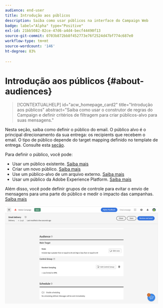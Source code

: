```yaml
---
audience: end-user
title: Introdução aos públicos
description: Saiba como usar públicos na interface do Campaign Web
badge: label="Alpha" type="Positive"
exl-id: 21bb5082-82ce-47d6-a4d4-becf44490f13
source-git-commit: 0703b872bb8f452773e76f2524d47bf774c687e0
workflow-type: tm+mt
source-wordcount: '146'
ht-degree: 83%

---
```



# Introdução aos públicos {#about-audiences}

>[!CONTEXTUALHELP]
>id="acw_homepage_card2"
>title="Introdução aos públicos"
>abstract="Saiba como usar o construtor de regras do Campaign e definir critérios de filtragem para criar públicos-alvo para suas mensagens."

<!--
Audience only created for the delivery, not available later-->


<!--
Three ways:
* existing audience

Campaign or AEP Audiences

* create new on the fly

query like AEP segment builder (same component with campaign data)

* import from file

show use case with a new audience creation (or import from file?)

control groups like acc: exract, random, based on attribute
-->

Nesta seção, saiba como definir o público do email. O público alvo é o principal direcionamento da sua entrega: os recipients que recebem o email. O tipo de público depende do target mapping definido no template de entrega. Consulte esta [seção](../email/create-email.md).

Para definir o público, você pode:

* Usar um público existente. [Saiba mais](add-audience.md)
* Criar um novo público. [Saiba mais](segment-builder.md)
* Use um público-alvo de um arquivo externo. [Saiba mais](file-audience.md)
* Usar um público da Adobe Experience Platform. [Saiba mais](aep-audience.md)

Além disso, você pode definir grupos de controle para evitar o envio de mensagens para uma parte do público e medir o impacto das campanhas. [Saiba mais](control-group.md)

![](assets/about-audience.png)

